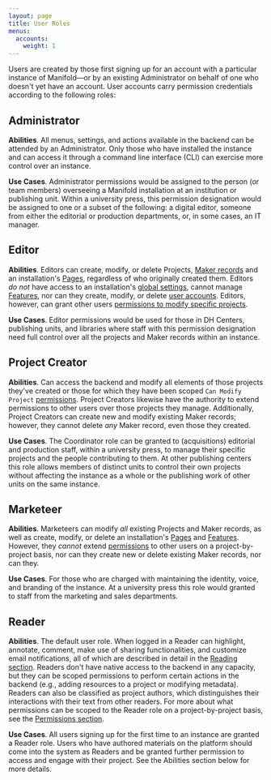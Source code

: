 ```yaml
---
layout: page
title: User Roles
menus:
  accounts:
    weight: 1
---
```


Users are created by those first signing up for an account with a particular instance of Manifold—or by an existing Administrator on behalf of one who doesn't yet have an account. User accounts carry permission credentials according to the following roles:

## Administrator

**Abilities**. All menus, settings, and actions available in the backend can be attended by an Administrator. Only those who have installed the instance and can access it through a command line interface (CLI) can exercise more control over an instance.

**Use Cases**. Administrator permissions would be assigned to the person (or team members) overseeing a Manifold installation at an institution or publishing unit. Within a university press, this permission designation would be assigned to one or a subset of the following: a digital editor, someone from either the editorial or production departments, or, in some cases, an IT manager.

## Editor

**Abilities**. Editors can create, modify, or delete Projects, [Maker records](/docs/projects/accounts/makers.html) and an installation's [Pages](/docs/customizing/records/pages.html), regardless of who originally created them. Editors *do not* have access to an installation's [global settings](/docs/customizing/settings.html), cannot manage [Features](/docs/customizing/records/features.html), nor can they create, modify, or delete [user accounts](/docs/projects/accounts/users.html). Editors, however, can grant other users [permissions to modify specific projects](/docs/projects/customizing/permissions.html).

**Use Cases**. Editor permissions would be used for those in DH Centers, publishing units, and libraries where staff with this permission designation need full control over all the projects and Maker records within an instance.

## Project Creator

**Abilities**. Can access the backend and modify all elements of those projects they've created or those for which they have been scoped `Can Modify Project` [permissions](/docs/projects/customizing/permissions.html). Project Creators likewise have the authority to extend permissions to other users over those projects they manage. Additionally, Project Creators can create new and modify existing Maker records; however, they cannot delete *any* Maker record, even those they created.

**Use Cases**. The Coordinator role can be granted to (acquisitions) editorial and production staff, within a university press, to manage their specific projects and the people contributing to them. At other publishing centers this role allows members of distinct units to control their own projects without affecting the instance as a whole or the publishing work of other units on the same instance.

## Marketeer

**Abilities**. Marketeers can modify *all* existing Projects and Maker records, as well as create, modify, or delete an installation's [Pages](/docs/customizing/records/pages.html) and [Features](/docs/customizing/records/features.html). However, they *cannot* extend [permissions](/docs/projects/customizing/permissions.html) to other users on a project-by-project basis, nor can they create new or delete existing Maker records, nor can they.

**Use Cases**. For those who are charged with maintaining the identity, voice, and branding of the instance. At a university press this role would granted to staff from the marketing and sales departments.

## Reader

**Abilities**. The default user role. When logged in a Reader can highlight, annotate, comment, make use of sharing functionalities, and customize email notifications, all of which are described in detail in the [Reading section](/docs/reading/index.html). Readers don't have native access to the backend in any capacity, but they can be scoped permissions to perform certain actions in the backend (e.g., adding resources to a project or modifying metadata). Readers can also be classified as project authors, which distinguishes their interactions with their text from other readers. For more about what permissions can be scoped to the Reader role on a project-by-project basis, see the [Permissions section](/docs/projects/customizing/permissions.html).

**Use Cases**. All users signing up for the first time to an instance are granted a Reader role. Users who have authored materials on the platform should come into the system as Readers and be granted further permission to access and engage with their project. See the Abilities section below for more details.
